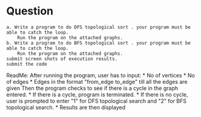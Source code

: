 # Question
	a. Write a program to do DFS topological sort . your program must be able to catch the loop.
		Run the program on the attached graphs.
	b. Write a program to do BFS topological sort . your program must be able to catch the loop.
		Run the program on the attached graphs.
	submit screen shots of execution results.
	submit the code

ReadMe:
	After running the program, user has to input: 
	* No of vertices <press enter>
	* No of edges <press enter>
	* Edges in the format "from_edge <space> to_edge" till all the edges are given
	Then the program checks to see if there is a cycle in the graph entered. 
	* If there is a cycle, program is terminated. 
	* If there is no cycle, user is prompted to enter "1" for DFS topological search and "2" for BFS topological search. <press enter> 
	* Results are then displayed

